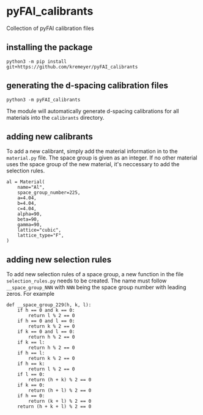 # pyFAI_calibrants
Collection of pyFAI calibration files

## installing the package
`python3 -m pip install git+https://github.com/kremeyer/pyFAI_calibrants`

## generating the d-spacing calibration files

`python3 -m pyFAI_calibrants`

The module will automatically generate d-spacing calibrations for all materials into the `calibrants` directory.

## adding new calibrants

To add a new calibrant, simply add the material information in to the `material.py` file. The space group is given as an integer. If no other material uses the space group of the new material, it's neccessary to add the selection rules.

```python3
al = Material(
    name="Al",
    space_group_number=225,
    a=4.04,
    b=4.04,
    c=4.04,
    alpha=90,
    beta=90,
    gamma=90,
    lattice="cubic",
    lattice_type="F",
)
```

## adding new selection rules

To add new selection rules of a space group, a new function in the file `selection_rules.py` needs to be created. The name must follow `__space_group_NNN` with `NNN` being the space group number with leading zeros. For example
```python3
def __space_group_229(h, k, l):
    if h == 0 and k == 0:
        return l % 2 == 0
    if h == 0 and l == 0:
        return k % 2 == 0
    if k == 0 and l == 0:
        return h % 2 == 0
    if k == l:
        return h % 2 == 0
    if h == l:
        return k % 2 == 0
    if h == k:
        return l % 2 == 0
    if l == 0:
        return (h + k) % 2 == 0
    if k == 0:
        return (h + l) % 2 == 0
    if h == 0:
        return (k + l) % 2 == 0
    return (h + k + l) % 2 == 0
```

